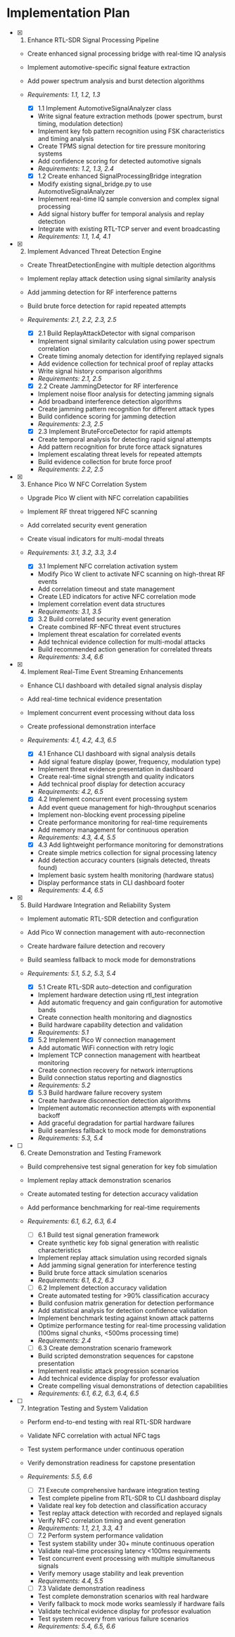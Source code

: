 # Implementation Plan

- [x] 1. Enhance RTL-SDR Signal Processing Pipeline

  - Create enhanced signal processing bridge with real-time IQ analysis
  - Implement automotive-specific signal feature extraction
  - Add power spectrum analysis and burst detection algorithms
  - _Requirements: 1.1, 1.2, 1.3_

    - [x] 1.1 Implement AutomotiveSignalAnalyzer class

    - Write signal feature extraction methods (power spectrum, burst timing, modulation detection)
    - Implement key fob pattern recognition using FSK characteristics and timing analysis
    - Create TPMS signal detection for tire pressure monitoring systems
    - Add confidence scoring for detected automotive signals
    - _Requirements: 1.2, 1.3, 2.4_

    - [x] 1.2 Create enhanced SignalProcessingBridge integration

    - Modify existing signal_bridge.py to use AutomotiveSignalAnalyzer
    - Implement real-time IQ sample conversion and complex signal processing
    - Add signal history buffer for temporal analysis and replay detection
    - Integrate with existing RTL-TCP server and event broadcasting
    - _Requirements: 1.1, 1.4, 4.1_

- [x] 2. Implement Advanced Threat Detection Engine


  - Create ThreatDetectionEngine with multiple detection algorithms
  - Implement replay attack detection using signal similarity analysis
  - Add jamming detection for RF interference patterns
  - Build brute force detection for rapid repeated attempts
  - _Requirements: 2.1, 2.2, 2.3, 2.5_

    - [x] 2.1 Build ReplayAttackDetector with signal comparison

    - Implement signal similarity calculation using power spectrum correlation
    - Create timing anomaly detection for identifying replayed signals
    - Add evidence collection for technical proof of replay attacks
    - Write signal history comparison algorithms
    - _Requirements: 2.1, 2.5_

    - [x] 2.2 Create JammingDetector for RF interference

    - Implement noise floor analysis for detecting jamming signals
    - Add broadband interference detection algorithms
    - Create jamming pattern recognition for different attack types
    - Build confidence scoring for jamming detection
    - _Requirements: 2.3, 2.5_

    - [x] 2.3 Implement BruteForceDetector for rapid attempts

    - Create temporal analysis for detecting rapid signal attempts
    - Add pattern recognition for brute force attack signatures
    - Implement escalating threat levels for repeated attempts
    - Build evidence collection for brute force proof
    - _Requirements: 2.2, 2.5_

- [X] 3. Enhance Pico W NFC Correlation System

  - Upgrade Pico W client with NFC correlation capabilities
  - Implement RF threat triggered NFC scanning
  - Add correlated security event generation
  - Create visual indicators for multi-modal threats
  - _Requirements: 3.1, 3.2, 3.3, 3.4_

    - [x] 3.1 Implement NFC correlation activation system

    - Modify Pico W client to activate NFC scanning on high-threat RF events
    - Add correlation timeout and state management
    - Create LED indicators for active NFC correlation mode
    - Implement correlation event data structures
    - _Requirements: 3.1, 3.5_

    - [x] 3.2 Build correlated security event generation

    - Create combined RF-NFC threat event structures
    - Implement threat escalation for correlated events
    - Add technical evidence collection for multi-modal attacks
    - Build recommended action generation for correlated threats
    - _Requirements: 3.4, 6.6_

- [x] 4. Implement Real-Time Event Streaming Enhancements

  - Enhance CLI dashboard with detailed signal analysis display
  - Add real-time technical evidence presentation
  - Implement concurrent event processing without data loss
  - Create professional demonstration interface
  - _Requirements: 4.1, 4.2, 4.3, 6.5_

    - [x] 4.1 Enhance CLI dashboard with signal analysis details

    - Add signal feature display (power, frequency, modulation type)
    - Implement threat evidence presentation in dashboard
    - Create real-time signal strength and quality indicators
    - Add technical proof display for detection accuracy
    - _Requirements: 4.2, 6.5_

    - [x] 4.2 Implement concurrent event processing system

    - Add event queue management for high-throughput scenarios
    - Implement non-blocking event processing pipeline
    - Create performance monitoring for real-time requirements
    - Add memory management for continuous operation
    - _Requirements: 4.3, 4.4, 5.5_

    - [x] 4.3 Add lightweight performance monitoring for demonstrations
    
    - Create simple metrics collection for signal processing latency
    - Add detection accuracy counters (signals detected, threats found)
    - Implement basic system health monitoring (hardware status)
    - Display performance stats in CLI dashboard footer
    - _Requirements: 4.4, 6.5_


- [x] 5. Build Hardware Integration and Reliability System

  - Implement automatic RTL-SDR detection and configuration
  - Add Pico W connection management with auto-reconnection
  - Create hardware failure detection and recovery
  - Build seamless fallback to mock mode for demonstrations
  - _Requirements: 5.1, 5.2, 5.3, 5.4_

    - [x] 5.1 Create RTL-SDR auto-detection and configuration

    - Implement hardware detection using rtl_test integration
    - Add automatic frequency and gain configuration for automotive bands
    - Create connection health monitoring and diagnostics
    - Build hardware capability detection and validation
    - _Requirements: 5.1_

    - [x] 5.2 Implement Pico W connection management

    - Add automatic WiFi connection with retry logic
    - Implement TCP connection management with heartbeat monitoring
    - Create connection recovery for network interruptions
    - Build connection status reporting and diagnostics
    - _Requirements: 5.2_

    - [x] 5.3 Build hardware failure recovery system

    - Create hardware disconnection detection algorithms
    - Implement automatic reconnection attempts with exponential backoff
    - Add graceful degradation for partial hardware failures
    - Build seamless fallback to mock mode for demonstrations
    - _Requirements: 5.3, 5.4_

- [ ] 6. Create Demonstration and Testing Framework

  - Build comprehensive test signal generation for key fob simulation
  - Implement replay attack demonstration scenarios
  - Create automated testing for detection accuracy validation
  - Add performance benchmarking for real-time requirements
  - _Requirements: 6.1, 6.2, 6.3, 6.4_

    - [ ] 6.1 Build test signal generation framework
    - Create synthetic key fob signal generation with realistic characteristics
    - Implement replay attack simulation using recorded signals
    - Add jamming signal generation for interference testing
    - Build brute force attack simulation scenarios
    - _Requirements: 6.1, 6.2, 6.3_

    - [ ] 6.2 Implement detection accuracy validation
    - Create automated testing for >90% classification accuracy
    - Build confusion matrix generation for detection performance
    - Add statistical analysis for detection confidence validation
    - Implement benchmark testing against known attack patterns
    - Optimize performance testing for real-time processing validation (100ms signal chunks, <500ms processing time)
    - _Requirements: 2.4_

    - [ ] 6.3 Create demonstration scenario framework
    - Build scripted demonstration sequences for capstone presentation
    - Implement realistic attack progression scenarios
    - Add technical evidence display for professor evaluation
    - Create compelling visual demonstrations of detection capabilities
    - _Requirements: 6.1, 6.2, 6.3, 6.4, 6.5_

- [ ] 7. Integration Testing and System Validation

  - Perform end-to-end testing with real RTL-SDR hardware
  - Validate NFC correlation with actual NFC tags
  - Test system performance under continuous operation
  - Verify demonstration readiness for capstone presentation
  - _Requirements: 5.5, 6.6_

    - [ ] 7.1 Execute comprehensive hardware integration testing
    - Test complete pipeline from RTL-SDR to CLI dashboard display
    - Validate real key fob detection and classification accuracy
    - Test replay attack detection with recorded and replayed signals
    - Verify NFC correlation timing and event generation
    - _Requirements: 1.1, 2.1, 3.3, 4.1_

    - [ ] 7.2 Perform system performance validation
    - Test system stability under 30+ minute continuous operation
    - Validate real-time processing latency <100ms requirements
    - Test concurrent event processing with multiple simultaneous signals
    - Verify memory usage stability and leak prevention
    - _Requirements: 4.4, 5.5_

    - [ ] 7.3 Validate demonstration readiness
    - Test complete demonstration scenarios with real hardware
    - Verify fallback to mock mode works seamlessly if hardware fails
    - Validate technical evidence display for professor evaluation
    - Test system recovery from various failure scenarios
    - _Requirements: 5.4, 6.5, 6.6_
